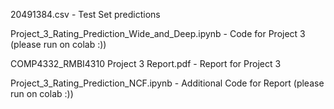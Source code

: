 20491384.csv - Test Set predictions

Project_3_Rating_Prediction_Wide_and_Deep.ipynb - Code for Project 3 (please run on colab :))

COMP4332_RMBI4310 Project 3 Report.pdf - Report for Project 3

Project_3_Rating_Prediction_NCF.ipynb - Additional Code for Report (please run on colab :))